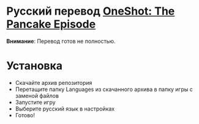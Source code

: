 # Русский перевод [OneShot: The Pancake Episode](https://futurecatgames.itch.io/oneshot-pancake-episode)

**Внимание**: Перевод готов не полностью.

# Установка

* Скачайте архив репозитория
* Перетащите папку Languages из скачанного архива в папку игры с заменой файлов
* Запустите игру
* Выберите русский язык в настройках
* Готово!